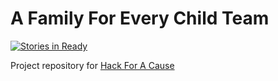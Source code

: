 # A Family For Every Child Team

[![Stories in Ready](https://badge.waffle.io/WiCS-HFAC/AFFECT.svg?label=ready&title=Ready)](http://waffle.io/WiCS-HFAC/AFFECT)

Project repository for [Hack For A Cause](https://hackforacause.io)
